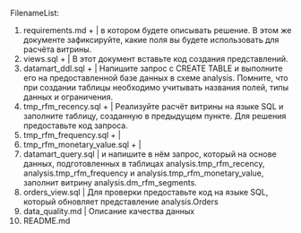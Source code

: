 FilenameList:
1. requirements.md   +                                |   в котором будете описывать решение. В этом же документе зафиксируйте, какие поля вы будете использовать для расчёта витрины.
2. views.sql          +                               |   В этот документ вставьте код создания представлений.
3. datamart_ddl.sql    +                              |   Напишите запрос с CREATE TABLE и выполните его на предоставленной базе данных в схеме analysis. Помните, что при создании таблицы необходимо учитывать названия полей, типы данных и ограничения.
4. tmp_rfm_recency.sql  +                             |   Реализуйте расчёт витрины на языке SQL и заполните таблицу, созданную в предыдущем пункте. Для решения предоставьте код запроса.
5. tmp_rfm_frequency.sql +                            | 
6. tmp_rfm_monetary_value.sql +                       |
7. datamart_query.sql                                |  и напишите в нём запрос, который на основе данных, подготовленных в таблицах analysis.tmp_rfm_recency,  analysis.tmp_rfm_frequency и analysis.tmp_rfm_monetary_value, заполнит витрину analysis.dm_rfm_segments. 
8. orders_view.sql                                   | Для проверки предоставьте код на языке SQL, который обновляет представление analysis.Orders
9. data_quality.md                                   |  Описание качества данных
10. README.md
    